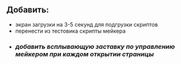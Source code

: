 ## Добавить:
*    экран загрузки на 3-5 секунд для подгрузки скриптов
*    перенести из тестовика скрипты мейкера
*    ### ***добавить всплывающую заставку по управлению мейкером при каждом открытии страницы***

